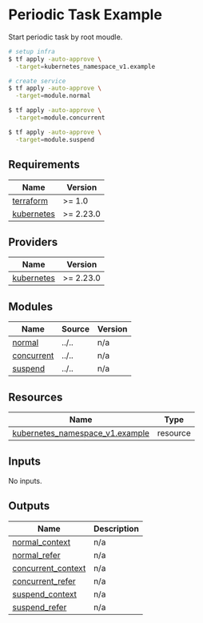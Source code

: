 # Periodic Task Example

Start periodic task by root moudle.

```bash
# setup infra
$ tf apply -auto-approve \
  -target=kubernetes_namespace_v1.example

# create service
$ tf apply -auto-approve \
  -target=module.normal

$ tf apply -auto-approve \
  -target=module.concurrent

$ tf apply -auto-approve \
  -target=module.suspend
```

<!-- BEGIN_TF_DOCS -->
## Requirements

| Name | Version |
|------|---------|
| <a name="requirement_terraform"></a> [terraform](#requirement\_terraform) | >= 1.0 |
| <a name="requirement_kubernetes"></a> [kubernetes](#requirement\_kubernetes) | >= 2.23.0 |

## Providers

| Name | Version |
|------|---------|
| <a name="provider_kubernetes"></a> [kubernetes](#provider\_kubernetes) | >= 2.23.0 |

## Modules

| Name | Source | Version |
|------|--------|---------|
| <a name="module_normal"></a> [normal](#module\_normal) | ../.. | n/a |
| <a name="module_concurrent"></a> [concurrent](#module\_concurrent) | ../.. | n/a |
| <a name="module_suspend"></a> [suspend](#module\_suspend) | ../.. | n/a |

## Resources

| Name | Type |
|------|------|
| [kubernetes_namespace_v1.example](https://registry.terraform.io/providers/hashicorp/kubernetes/latest/docs/resources/namespace_v1) | resource |

## Inputs

No inputs.

## Outputs

| Name | Description |
|------|-------------|
| <a name="output_normal_context"></a> [normal\_context](#output\_normal\_context) | n/a |
| <a name="output_normal_refer"></a> [normal\_refer](#output\_normal\_refer) | n/a |
| <a name="output_concurrent_context"></a> [concurrent\_context](#output\_concurrent\_context) | n/a |
| <a name="output_concurrent_refer"></a> [concurrent\_refer](#output\_concurrent\_refer) | n/a |
| <a name="output_suspend_context"></a> [suspend\_context](#output\_suspend\_context) | n/a |
| <a name="output_suspend_refer"></a> [suspend\_refer](#output\_suspend\_refer) | n/a |
<!-- END_TF_DOCS -->
